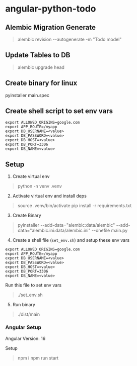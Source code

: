# angular-python-todo

## Alembic Migration Generate
> alembic revision --autogenerate -m "Todo model"

## Update Tables to DB
> alembic upgrade head

## Create binary for linux
pyinstaller main.spec

## Create shell script to set env vars
```
export ALLOWED_ORIGINS=google.com
export APP_ROUTE=/myapp
export DB_USERNAME=<value>
export DB_PASSWORD=<value>
export DB_HOST=<value>
export DB_PORT=3306
export DB_NAME=<value>
```

## Setup
1. Create virtual env
> python -n venv .venv

2. Activate virtual env and install deps
> source .venv/bin/activate
> pip install -r requirements.txt

3. Create Binary
> pyinstaller --add-data="alembic:data/alembic" --add-data="alembic.ini:data/alembic.ini" --onefile main.py

4. Create a shell file (`set_env.sh`) and setup these env vars
```
export ALLOWED_ORIGINS=google.com
export APP_ROUTE=/myapp
export DB_USERNAME=<value>
export DB_PASSWORD=<value>
export DB_HOST=<value>
export DB_PORT=3306
export DB_NAME=<value>
```
Run this file to set env vars
> ./set_env.sh

5. Run binary
> ./dist/main


### Angular Setup
Angular Version: 16

Setup
> npm i
> npm run start